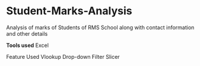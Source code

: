 # Student-Marks-Analysis
Analysis of marks of Students of RMS School along with contact information and other details

**Tools used**
Excel

Feature Used
Vlookup
Drop-down
Filter
Slicer
